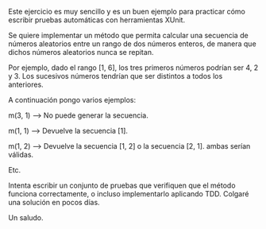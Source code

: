 Este ejercicio es muy sencillo y es un buen ejemplo para practicar cómo escribir pruebas automáticas con herramientas XUnit.

Se quiere implementar un método que permita calcular una secuencia de números aleatorios entre un rango de dos números enteros, de manera que dichos números aleatorios nunca se repitan.

Por ejemplo, dado el rango [1, 6], los tres primeros números podrían ser 4, 2 y 3. Los sucesivos números tendrían que ser distintos a todos los anteriores.

A continuación pongo varios ejemplos:

m(3, 1) --> No puede generar la secuencia.

m(1, 1) --> Devuelve la secuencia [1].

m(1, 2) --> Devuelve la secuencia [1, 2] o la secuencia [2, 1]. ambas serían válidas.

Etc.

Intenta escribir un conjunto de pruebas que verifiquen que el método funciona correctamente, o incluso implementarlo aplicando TDD. Colgaré una solución en pocos días.

Un saludo.